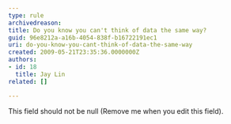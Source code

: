 ```yaml
---
type: rule
archivedreason: 
title: Do you know you can't think of data the same way?
guid: 96e8212a-a16b-4054-838f-b16722191ec1
uri: do-you-know-you-cant-think-of-data-the-same-way
created: 2009-05-21T23:35:36.0000000Z
authors:
- id: 18
  title: Jay Lin
related: []

---
```



This field should not be null (Remove me when you edit this field).
<br><excerpt class='endintro'></excerpt><br>



